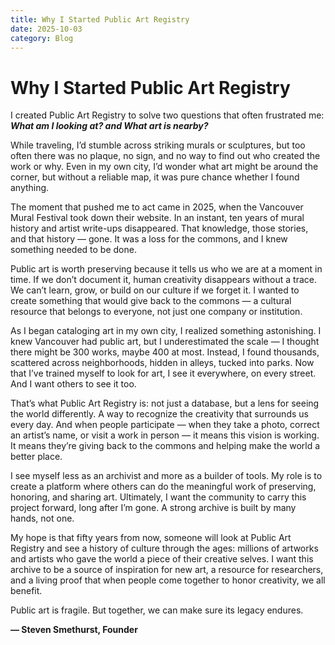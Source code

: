 ```yaml
---
title: Why I Started Public Art Registry
date: 2025-10-03
category: Blog
---
```


# Why I Started Public Art Registry

I created Public Art Registry to solve two questions that often frustrated me: ***What am I looking at? and What art is nearby?***

While traveling, I’d stumble across striking murals or sculptures, but too often there was no plaque, no sign, and no way to find out who created the work or why. Even in my own city, I’d wonder what art might be around the corner, but without a reliable map, it was pure chance whether I found anything.

The moment that pushed me to act came in 2025, when the Vancouver Mural Festival took down their website. In an instant, ten years of mural history and artist write-ups disappeared. That knowledge, those stories, and that history — gone. It was a loss for the commons, and I knew something needed to be done.

Public art is worth preserving because it tells us who we are at a moment in time. If we don’t document it, human creativity disappears without a trace. We can’t learn, grow, or build on our culture if we forget it. I wanted to create something that would give back to the commons — a cultural resource that belongs to everyone, not just one company or institution.

As I began cataloging art in my own city, I realized something astonishing. I knew Vancouver had public art, but I underestimated the scale — I thought there might be 300 works, maybe 400 at most. Instead, I found thousands, scattered across neighborhoods, hidden in alleys, tucked into parks. Now that I’ve trained myself to look for art, I see it everywhere, on every street. And I want others to see it too.

That’s what Public Art Registry is: not just a database, but a lens for seeing the world differently. A way to recognize the creativity that surrounds us every day. And when people participate — when they take a photo, correct an artist’s name, or visit a work in person — it means this vision is working. It means they’re giving back to the commons and helping make the world a better place.

I see myself less as an archivist and more as a builder of tools. My role is to create a platform where others can do the meaningful work of preserving, honoring, and sharing art. Ultimately, I want the community to carry this project forward, long after I’m gone. A strong archive is built by many hands, not one.

My hope is that fifty years from now, someone will look at Public Art Registry and see a history of culture through the ages: millions of artworks and artists who gave the world a piece of their creative selves. I want this archive to be a source of inspiration for new art, a resource for researchers, and a living proof that when people come together to honor creativity, we all benefit.

Public art is fragile. But together, we can make sure its legacy endures.

**— Steven Smethurst, Founder**
